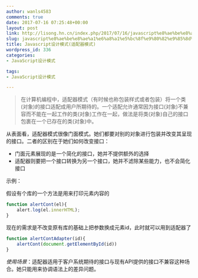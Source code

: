```yaml
---
author: wanls4583
comments: true
date: 2017-07-16 07:25:48+00:00
layout: post
link: http://lisong.hn.cn/index.php/2017/07/16/javascript%e8%ae%be%e8%ae%a1%e6%a8%a1%e5%bc%8f%e9%80%82%e9%85%8d%e5%99%a8%e6%a8%a1%e5%bc%8f/
slug: javascript%e8%ae%be%e8%ae%a1%e6%a8%a1%e5%bc%8f%e9%80%82%e9%85%8d%e5%99%a8%e6%a8%a1%e5%bc%8f
title: Javascript设计模式(适配器模式)
wordpress_id: 336
categories:
- JavaScript设计模式

tags:
- JavaScript设计模式

---
```


>在计算机编程中，适配器模式（有时候也称包装样式或者包装）将一个类(对象)的接口适配成用户所期待的。一个适配允许通常因为接口(对象)不兼容而不能在一起工作的类(对象)工作在一起，做法是将类(对象)自己的接口包裹在一个已存在的类(对象)中。

从表面看，适配器模式很像门面模式。她们都要对别的对象进行包装并改变其呈现的接口。二者的区别在于她们如何改变接口：

- 门面元素展现的是一个简化的接口，她并不提供额外的选择
- 适配器则要把一个接口转换为另一个接口，她并不滤除某些能力，也不会简化接口

示例：

假设有个库的一个方法是用来打印元素内容的
```javascript
function alertCont(el){
	alert.log(el.innerHTML);
}
```
现在的需求是不改变原有库的基础上把参数换成元素id，此时就可以用到适配器了
```javascript
function alertContAdapter(id){
	alertCont(document.getElementById(id))
}
```
*使用场景*：适配器适用于客户系统期待的接口与现有API提供的接口不兼容这种场合。她只能用来协调语法上的差异问题。

